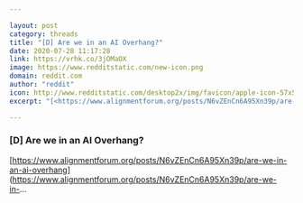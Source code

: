 ```yaml
---

layout: post
category: threads
title: "[D] Are we in an AI Overhang?"
date: 2020-07-28 11:17:28
link: https://vrhk.co/3jOMaOX
image: https://www.redditstatic.com/new-icon.png
domain: reddit.com
author: "reddit"
icon: http://www.redditstatic.com/desktop2x/img/favicon/apple-icon-57x57.png
excerpt: "[<https://www.alignmentforum.org/posts/N6vZEnCn6A95Xn39p/are-we-in-an-ai-overhang>](<https://www.alignmentforum.org/posts/N6vZEnCn6A95Xn39p/are-we-in->..."

---
```


### [D] Are we in an AI Overhang?

[<https://www.alignmentforum.org/posts/N6vZEnCn6A95Xn39p/are-we-in-an-ai-overhang>](<https://www.alignmentforum.org/posts/N6vZEnCn6A95Xn39p/are-we-in->...
